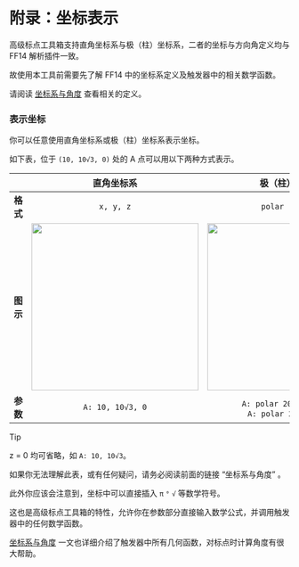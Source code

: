 # 附录：坐标表示

高级标点工具箱支持直角坐标系与极（柱）坐标系，二者的坐标与方向角定义均与 FF14 解析插件一致。

故使用本工具前需要先了解 FF14 中的坐标系定义及触发器中的相关数学函数。

请阅读 [坐标系与角度](./Triggernometry%20触发器写作指南/坐标系与角度.md) 查看相关的定义。

### 表示坐标

你可以任意使用直角坐标系或极（柱）坐标系表示坐标。

如下表，位于 `(10, 10√3, 0)` 处的 A 点可以用以下两种方式表示。

|     |直角坐标系|极（柱）坐标系|
|:---:|:---:|:---:|
|**格式**|`x, y, z`|`polar r, θ, z`|
|**图示**|<img src="https://github.com/user-attachments/assets/c80126dc-64c1-49a8-8e46-609fa931b449" height="300">|<img src="https://github.com/user-attachments/assets/17d5a528-c174-4502-b5e0-9f7fc77f1391" height="300">|
|**参数**|`A: 10, 10√3, 0`|`A: polar 20, 30°, 0` 或 <br /> `A: polar 20, π/6, 0`|

> [!TIP]
> 
> z = 0 均可省略，如 `A: 10, 10√3`。
>
> 如果你无法理解此表，或有任何疑问，请务必阅读前面的链接 “坐标系与角度” 。

此外你应该会注意到，坐标中可以直接插入 `π` `°` `√` 等数学符号。

这也是高级标点工具箱的特性，允许你在参数部分直接输入数学公式，并调用触发器中的任何数学函数。

[坐标系与角度](./Triggernometry%20触发器写作指南/坐标系与角度.md) 一文也详细介绍了触发器中所有几何函数，对标点时计算角度有很大帮助。

